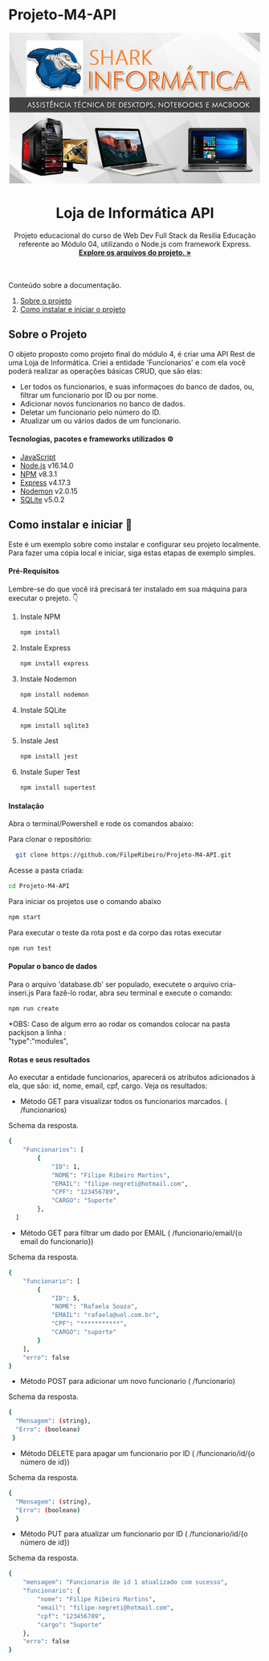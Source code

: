 # Projeto-M4-API
<div align="center">
  <a href="https://github.com/FilpeRibeiro/Projeto-M4-API">
    <img src="./src/image/LOGO.jpg" alt="Logo loja Shark Informatica" width="500" height="300">
  </a>
  
  <h1 align="center">Loja de Informática API</h1>
  
  <p align="center">
   Projeto educacional do curso de Web Dev Full Stack da Resilia Educação referente ao Módulo 04, utilizando o Node.js com framework Express.
   <br />
    <a href=""><strong>Explore os arquivos do projeto. »</strong></a>
    <br />
</div>
<br />
<br />
  <summary>Conteúdo sobre a documentação.</summary>
  <ol>
    <li>
      <a href="#sobre-o-projeto">Sobre o projeto</a>
    </li>
    <li>
      <a href="#como-instalar-e-iniciar">Como instalar e iniciar o projeto</a>
    </li>
  </ol>
  
  ## Sobre o Projeto
  
  O objeto proposto como projeto final do módulo 4, é criar uma API Rest de uma Loja de Informática. Criei a entidade 'Funcionarios' e com ela você poderá realizar as operações básicas CRUD, que são elas:
  <br />
  * Ler todos os funcionarios, e suas informaçoes do banco de dados, ou, filtrar um funcionario por ID ou por nome.
  * Adicionar novos funcionarios no banco de dados.
  * Deletar um funcionario pelo número do ID.
  * Atualizar um ou vários dados de um funcionario.

  #### Tecnologias, pacotes e frameworks utilizados ⚙️
 
  * [JavaScript](https://www.javascript.com/)
  * [Node.js](https://nodejs.org/en/) v16.14.0
  * [NPM](https://www.npmjs.com/) v8.3.1
  * [Express](https://www.npmjs.com/package/express) v4.17.3
  * [Nodemon](https://www.npmjs.com/package/nodemon) v2.0.15
  * [SQLite](https://www.sqlite.org/index.html) v5.0.2


 ## Como instalar e iniciar 🏁
  
 Este é um exemplo sobre como instalar e configurar seu projeto localmente. Para fazer uma cópia local e iniciar, siga estas etapas de exemplo simples.

#### Pré-Requisitos

Lembre-se do que você irá precisará ter instalado em sua máquina para executar o prejeto. 👇
1. Instale NPM
   ```sh
   npm install
   ```
2. Instale Express
   ```sh
   npm install express
   ```
3. Instale Nodemon
   ```sh
   npm install nodemon
   ```
3. Instale SQLite
   ```sh
   npm install sqlite3
   ```
4. Instale Jest
   ```sh
   npm install jest
   ```
5. Instale Super Test
   ```sh
   npm install supertest
   ```
  #### Instalação
  
  Abra o terminal/Powershell e rode os comandos abaixo:

Para clonar o repositório:
 ```sh
   git clone https://github.com/FilpeRibeiro/Projeto-M4-API.git
   ```
Acesse a pasta criada:
```sh
cd Projeto-M4-API
```
Para iniciar os projetos use o comando abaixo
```sh
npm start
```
Para executar o teste da rota post e da corpo das rotas executar
```sh
npm run test
```

#### Popular o banco de dados
Para o arquivo 'database.db' ser populado, executete o arquivo cria-inseri.js Para fazê-lo rodar, abra seu terminal e execute o comando:
```sh
npm run create
```
*OBS: Caso de algum erro ao rodar os comandos colocar na pasta packjson a linha :
<br/>
"type":"modules",

#### Rotas e seus resultados

Ao executar a entidade funcionarios, aparecerá os atributos adicionados à ela, que são: id, nome, email, cpf, cargo. Veja os resultados:

* Método GET para visualizar todos os funcionarios marcados. ( /funcionarios)

Schema da resposta. 
```sh
{
	"Funcionarios": [
		{
			"ID": 1,
			"NOME": "Filipe Ribeiro Martins",
			"EMAIL": "filipe-negreti@hotmail.com",
			"CPF": "123456789",
			"CARGO": "Suporte"
		},
  ]
  ```
  
  * Método GET para filtrar um dado por EMAIL ( /funcionario/email/{o email do funcionario})

Schema da resposta. 
```sh
{
	"funcionario": [
		{
			"ID": 5,
			"NOME": "Rafaela Souza",
			"EMAIL": "rafaela@uol.com.br",
			"CPF": "***********",
			"CARGO": "suporte"
		}
	],
	"erro": false
}
  ```
  * Método POST para adicionar um novo funcionario ( /funcionario)

Schema da resposta. 
```sh
{
  "Mensagem": (string),
  "Erro": (booleano)
 }
  ```
  * Método DELETE para apagar um funcionario por ID ( /funcionario/id/{o número de id})

Schema da resposta. 
```sh
{
  "Mensagem": (string),
  "Erro": (booleano)
  }
  ```
  * Método PUT para atualizar um funcionario por ID ( /funcionario/id/{o número de id})

Schema da resposta. 
```sh
{
	"mensagem": "Funcionario de id 1 atualizado com sucesso",
	"funcionario": {
		"nome": "Filipe Ribeiro Martins",
		"email": "filipe-negreti@hotmail.com",
		"cpf": "123456789",
		"cargo": "Suporte"
	},
	"erro": false
}

  



   
   
   
   
   
   
   
   
  
  